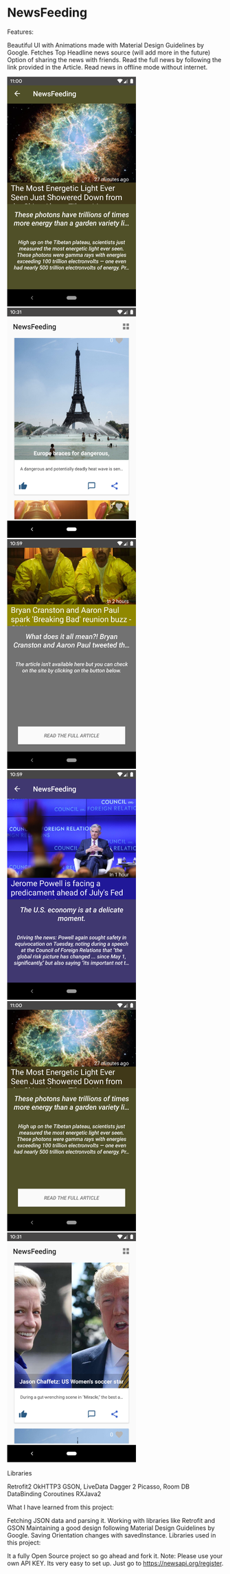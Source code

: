 # NewsFeeding

Features:

Beautiful UI with Animations made with Material Design Guidelines by Google.
Fetches Top Headline news source (will add more in the future)
Option of sharing the news with friends.
Read the full news by following the link provided in the Article.
Read news in offline mode without internet.


<img src="https://github.com/jonathanchh1/NewsFeeding/blob/master/Screenshot_1561561253.png" width="300"> <img src="https://github.com/jonathanchh1/NewsFeeding/blob/master/Screenshot_1561559518.png" width="300"><img src="https://github.com/jonathanchh1/NewsFeeding/blob/master/Screenshot_1561561155.png" width="300"><img src="https://github.com/jonathanchh1/NewsFeeding/blob/master/Screenshot_1561561175.png" width="300"><img src="https://github.com/jonathanchh1/NewsFeeding/blob/master/Screenshot_1561561257.png" width="300"><img src="https://github.com/jonathanchh1/NewsFeeding/blob/master/Screenshot_1561559505.png" width="300">

Libraries

Retrofit2
OkHTTP3
GSON,
LiveData
Dagger 2
Picasso,
Room DB
DataBinding
Coroutines
RXJava2


What I have learned from this project:

Fetching JSON data and parsing it.
Working with libraries like Retrofit and GSON
Maintaining a good design following Material Design Guidelines by Google.
Saving Orientation changes with savedInstance.
Libraries used in this project:


It a fully Open Source project so go ahead and fork it.
Note: Please use your own API KEY. Its very easy to set up. Just go to https://newsapi.org/register.

